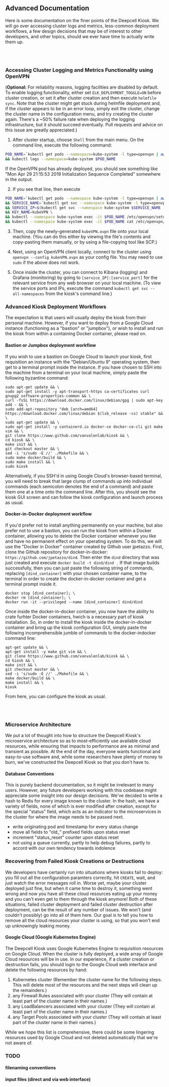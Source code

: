 ## Advanced Documentation

Here is some documentation on the finer points of the Deepcell Kiosk. We will go over accessing cluster logs and metrics, less-common deployment workflows, a few design decisions that may be of interest to other developers, and other topics, should we ever have time to actually write them up.

<br></br>

### Accessing Cluster Logging and Metrics Functionality using OpenVPN

(__Optional:__ For reliability reasons, logging facilities are disabled by default. To enable logging functionality, either set `ELK_DEPLOYMENT_TOGGLE=ON` before cluster creation, or set it after cluster creation and then execute `helmfile sync`. Note that the cluster might get stuck during helmfile deployment and, if the cluster appears to be in an error loop, simply exit the cluster, change the cluster name in the configuration menu, and try creating the cluster again. There's a ~50% failure rate when deploying the logging infrastructure, but it should succeed eventually. Pull requests and advice on this issue are greatly appreciated.)

1. After cluster startup, choose `Shell` from the main menu. On the command line, execute the following command:

```bash
POD_NAME=`kubectl get pods --namespace=kube-system -l type=openvpn | awk END'{ print $1 }'` \
&& kubectl logs --namespace=kube-system $POD_NAME
```

If the OpenVPN pod has already deployed, you should see something like "Mon Apr 29 21:15:53 2019 Initialization Sequence Completed" somewhere in the output.

2. If you see that line, then execute

```bash
POD_NAME=`kubectl get pods --namespace kube-system -l type=openvpn | awk END'{ print $1 }'` \
&& SERVICE_NAME=`kubectl get svc --namespace kube-system -l type=openvpn | awk END'{ print $1 }'` \
&& SERVICE_IP=$(kubectl get svc --namespace kube-system $SERVICE_NAME -o jsonpath='{.status.loadBalancer.ingress[0].ip}') \
&& KEY_NAME=kubeVPN \
&& kubectl --namespace kube-system exec -it $POD_NAME /etc/openvpn/setup/newClientCert.sh $KEY_NAME $SERVICE_IP \
&& kubectl --namespace kube-system exec -it $POD_NAME cat /etc/openvpn/certs/pki/$KEY_NAME.ovpn > $KEY_NAME.ovpn
```

3. Then, copy the newly-generated `kubeVPN.ovpn` file onto your local machine. (You can do this either by viewing the file's contents and copy-pasting them manually, or by using a file-copying tool like SCP.)

4. Next, using an OpenVPN client locally, connect to the cluster using `openvpn --config kubeVPN.ovpn` as your config file. You may need to use `sudo` if the above does not work.

5. Once inside the cluster, you can connect to Kibana (logging) and Grafana (monitoring) by going to `[service_IP]:[service_port]` for the relevant service from any web browser on your local machine. (To view the service ports and IPs, execute the command `kubectl get svc --all-namespaces` from the kiosk's command line.)


### Advanced Kiosk Deployment Workflows
The expectation is that users will usually deploy the kiosk from their personal machine. However, if you want to deploy from a Google Cloud instance (functioning as a "bastion" or "jumpbox"), or wish to install and run the kiosk from within a containing Docker container, please read on.

#### Bastion or Jumpbox deployment workflow
If you wish to use a bastion on Google Cloud to launch your kiosk, first requisition an instance with the "Debian/Ubuntu 9" operating system, then get to a terminal prompt inside the instance. If you have chosen to SSH into the machine from a terminal on your local machine, simply paste the following byzantine command:
```
sudo apt-get update && \
sudo apt-get install -y apt-transport-https ca-certificates curl gnupg2 software-properties-common && \
curl -fsSL https://download.docker.com/linux/debian/gpg | sudo apt-key add - && \
sudo add-apt-repository "deb [arch=amd64] https://download.docker.com/linux/debian $(lsb_release -cs) stable" && \
sudo apt-get update && \
sudo apt-get install -y containerd.io docker-ce docker-ce-cli git make vim && \
git clone https://www.github.com/vanvalenlab/kiosk && \
cd kiosk && \
make init && \
git checkout master && \
sed -i 's/sudo -E //' ./Makefile && \
sudo make docker/build && \
sudo make install && \
sudo kiosk
```
Alternatively, if you SSH'd in using Google Cloud's browser-based terminal, you will need to break that large clump of commands up into individual commands (each semicolon denotes the end of a command) and paste them one at a time onto the command line. After this, you should see the kiosk GUI screen and can follow the kiosk configuration and launch process as usual.

#### Docker-in-Docker deployment workflow
If you'd prefer not to install anything permanently on your machine, but also prefer not to use a bastion, you can run the kiosk from within a Docker container, allowing you to delete the Docker container whenever you like and have no permanent effect on your operating system. To do this, we will use the "Docker in Docker" container created by Github user jpetazzo. First, clone the Github repository for docker-in-docker: `https://github.com/jpetazzo/dind`. Then enter the `dind` directory that was just created and execute
`docker build -t dind/dind .`
If that image builds successfully, then you can just paste the following string of commands, replacing `[dind_container]` with your chosen container name, to the terminal in order to create the docker-in-docker container and get a terminal prompt inside it.
```
docker stop [dind_container]; \
docker rm [dind_container]; \
docker run -it --privileged --name [dind_container] dind/dind
```
Once inside the docker-in-docker container, you now have the ability to crate furhter Docker containers, hwich is a necessary part of kiosk installation. So, in order to install the kiosk inside the docker-in-docker container and bring up the kiosk configuration GUI, simply paste the following incomprehensible jumble of commands to the docker-indocker command line:
```
apt-get update && \
apt-get install -y make git vim && \
git clone https://www.github.com/vanvalenlab/kiosk && \
cd kiosk && \
make init && \
git checkout master && \
sed -i 's/sudo -E //' ./Makefile && \
make docker/build && \
make install && \
kiosk
```
From here, you can configure the kiosk as usual.

<br></br>

### Microservice Architecture

We put a lot of thought into how to structure the Deepcell Kiosk's microservice architecture so as to most-efficiently use available cloud resources, while ensuring that impacts to performance are as minimal and transient as possible. At the end of the day, everyone wants functional and easy-to-use software and, while some researchers have plenty of money to burn, we've constructed the Deepcell Kiosk so that you don't have to.

#### Database Conventions

This is purely backend documentation, so it might be irrelevant to many users. However, any future developers working with this codebase might appreciate some insight into our design decisions.
We've decided to write a hash to Redis for every image known to the cluster. In the hash, we have a variety of fields, none of which is ever modified after creation, except for the special "status" field, which acts as an indicator to the microservices in the cluster for where the image needs to be passed next.
- write originating pod and timestamp for every status change
- move all fields to "old_" prefixed fields upon status reset
- increment "status_reset" counter upon status reset
- not using a queue currently, partly to help debug failures, partly to accord with our own tendency towards indolence


### Recovering from Failed Kiosk Creations or Destructions

We developers have certainly run into situations where kiosks fail to deploy: you fill out all the configuration paramters correctly, hit `CREATE`, wait, and just watch the error messages roll in. Worse yet, maybe your cluster deployed just fine, but when it came time to destroy it, something went wrong and now you have all these cloud resources eating up your money and you can't even get to them through the kiosk anymore! Both of these situations, failed cluster deployment and failed cluster destruction after deployment, can be the result of any number of issues. We won't (and couldn't possibly) go into all of them here. Our goal is to tell you how to remove all the cloud resources your cluster is using, so that you won't end up unknowingly leaking money.

#### Google Cloud (Google Kubernetes Engine)

The Deepcell Kiosk uses Google Kubernetes Engine to requisition resources on Google Cloud. When the cluster is fully deployed, a wide array of Google Cloud resources will be in use. In our experience, if a cluster creation or destruction fails, you should login to the Google Cloud web interface and delete the following resources by hand:

1. Kubernetes cluster (Remember the cluster name for the following steps. This will delete most of the resources and the next steps will clean up the remainders.)
2. any Firewall Rules associated with your cluster (They will contain at least part of the cluster name in their names.)
3. any LoadBalancers associated with your cluster (They will contain at least part of the cluster name in their names.)
4. any Target Pools associated with your cluster (They will contain at least part of the cluster name in their names.)

While we hope this list is comprehensive, there could be some lingering resources used by Google Cloud and not deleted automatically that we're not aware of.


### TODO
#### filenaming conventions
#### input files (direct and via web interface)

